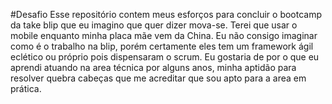 #Desafio
Esse repositório contem meus esforços para concluir o bootcamp da take blip que eu imagino que quer dizer mova-se. Terei que usar o mobile enquanto minha placa mãe vem da China. Eu não consigo imaginar como é o trabalho na blip, porém certamente eles tem um framework ágil eclético ou próprio pois dispensaram o scrum. Eu gostaria de por o que eu aprendi atuando na area técnica por alguns anos, minha aptidão para resolver quebra cabeças que me acreditar que sou apto para a area em prática.
